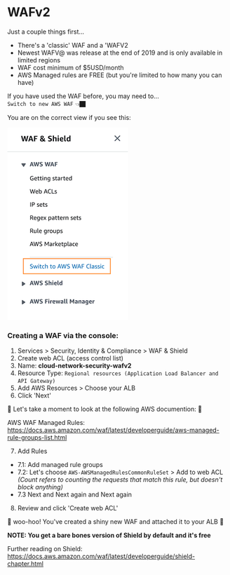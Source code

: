 # WAFv2

Just a couple things first...

- There's a 'classic' WAF and a 'WAFV2
- Newest WAFV@ was release at the end of 2019 and is only available in limited regions
- WAF cost minimum of $5USD/month
- AWS Managed rules are FREE (but you're limited to how many you can have)

If you have used the WAF before, you may need to...     
`Switch to new AWS WAF` 👈🏿

You are on the correct view if you see this:

![Allocate Instances ELB](images/correct-waf-view.png)

### Creating a WAF via the console:

1. Services > Security, Identity & Compliance > WAF & Shield
2. Create web ACL (access control list)
3. Name: __cloud-network-security-wafv2__
4. Resource Type: `Regional resources (Application Load Balancer and API Gateway)`
5. Add AWS Resources > Choose your ALB
6. Click 'Next'

 🛑 Let's take a moment to look at the following AWS documention: 🛑

AWS WAF Managed Rules:
https://docs.aws.amazon.com/waf/latest/developerguide/aws-managed-rule-groups-list.html

7. Add Rules
  - 7.1: Add managed rule groups
  - 7.2: Let's choose `AWS-AWSManagedRulesCommonRuleSet` > Add to web ACL *(Count refers to counting the requests that match this rule, but doesn't block anything)*
  - 7.3 Next and Next again and Next again

8. Review and click 'Create web ACL'

🌈 woo-hoo! You've created a shiny new WAF and attached it to your ALB 🌈

__NOTE: You get a bare bones version of Shield by default and it's free__

Further reading on Shield:
https://docs.aws.amazon.com/waf/latest/developerguide/shield-chapter.html